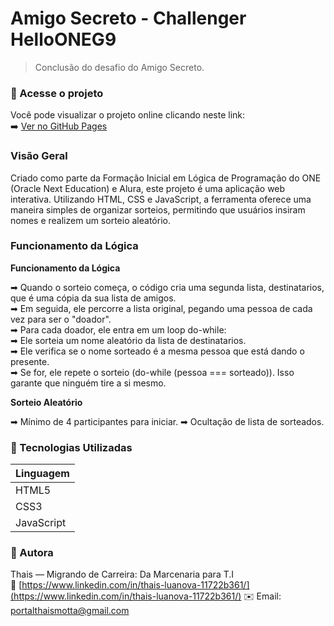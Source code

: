 #  Amigo Secreto - Challenger HelloONEG9 

> Conclusão do desafio do Amigo Secreto.

### 🔗 Acesse o projeto

Você pode visualizar o projeto online clicando neste link:
<br>
➡️ [Ver no GitHub Pages](https://luanova27.github.io/amigo-secreto/)

### Visão Geral

Criado como parte da Formação Inicial em Lógica de Programação do ONE (Oracle Next Education) e Alura, este projeto é uma aplicação web interativa. Utilizando HTML, CSS e JavaScript, a ferramenta oferece uma maneira simples de organizar sorteios, permitindo que usuários insiram nomes e realizem um sorteio aleatório.

### Funcionamento da Lógica

**Funcionamento da Lógica**

➡ Quando o sorteio começa, o código cria uma segunda lista, destinatarios, que é uma cópia da sua lista de amigos.  
➡ Em seguida, ele percorre a lista original, pegando uma pessoa de cada vez para ser o "doador".  
➡ Para cada doador, ele entra em um loop do-while:  
➡ Ele sorteia um nome aleatório da lista de destinatarios.  
➡ Ele verifica se o nome sorteado é a mesma pessoa que está dando o presente.  
➡ Se for, ele repete o sorteio (do-while (pessoa === sorteado)). Isso garante que ninguém tire a si mesmo.

**Sorteio Aleatório**

➡ Mínimo de 4 participantes para iniciar.
➡ Ocultação de lista de sorteados.

### 💫 Tecnologias Utilizadas

| Linguagem | 
|-----------|
| HTML5     | 
| CSS3      | 
| JavaScript| 

### 🧠 Autora

Thais — Migrando de Carreira: Da Marcenaria para T.I
<br>
🔗 [https://www.linkedin.com/in/thais-luanova-11722b361/](https://www.linkedin.com/in/thais-luanova-11722b361/) ✉️ Email: portalthaismotta@gmail.com

